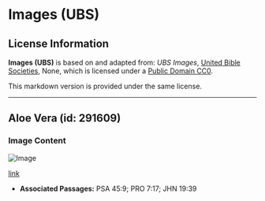# Images (UBS)

## License Information

**Images (UBS)** is based on and adapted from: _UBS Images_, [United Bible Societies](https://unitedbiblesocieties.org/), None, which is licensed under a [Public Domain CC0](https://creativecommons.org/public-domain/cc0/).

This markdown version is provided under the same license.



--------------------------------

## Aloe Vera (id: 291609)

### Image Content

![Image](https://cdn.aquifer.bible/aquifer-content/resources/Media/WEB-0023_aloe_vera.jpg)

[link](https://cdn.aquifer.bible/aquifer-content/resources/Media/WEB-0023_aloe_vera.jpg)

* **Associated Passages:** PSA 45:9; PRO 7:17; JHN 19:39

